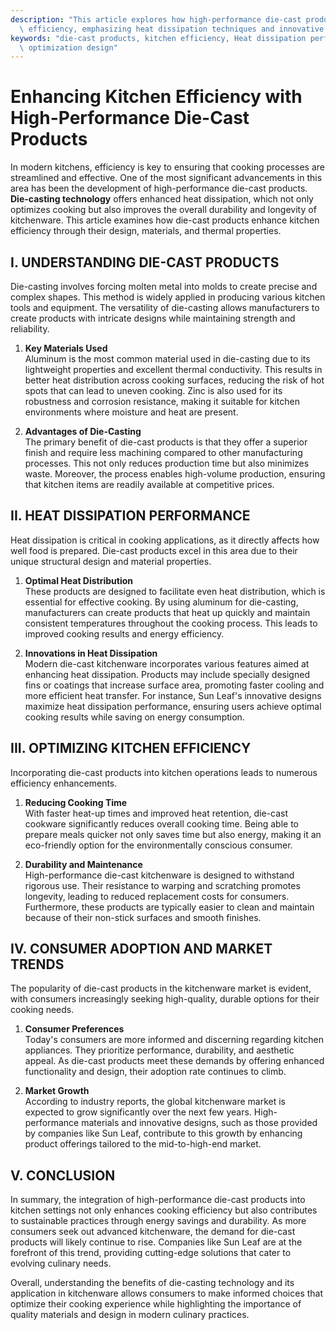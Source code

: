 ```yaml
---
description: "This article explores how high-performance die-cast products can improve kitchen\
  \ efficiency, emphasizing heat dissipation techniques and innovative designs."
keywords: "die-cast products, kitchen efficiency, Heat dissipation performance, Heat dissipation\
  \ optimization design"
---
```

# Enhancing Kitchen Efficiency with High-Performance Die-Cast Products

In modern kitchens, efficiency is key to ensuring that cooking processes are streamlined and effective. One of the most significant advancements in this area has been the development of high-performance die-cast products. **Die-casting technology** offers enhanced heat dissipation, which not only optimizes cooking but also improves the overall durability and longevity of kitchenware. This article examines how die-cast products enhance kitchen efficiency through their design, materials, and thermal properties.

## I. UNDERSTANDING DIE-CAST PRODUCTS

Die-casting involves forcing molten metal into molds to create precise and complex shapes. This method is widely applied in producing various kitchen tools and equipment. The versatility of die-casting allows manufacturers to create products with intricate designs while maintaining strength and reliability.

1. **Key Materials Used**  
Aluminum is the most common material used in die-casting due to its lightweight properties and excellent thermal conductivity. This results in better heat distribution across cooking surfaces, reducing the risk of hot spots that can lead to uneven cooking. Zinc is also used for its robustness and corrosion resistance, making it suitable for kitchen environments where moisture and heat are present.

2. **Advantages of Die-Casting**  
The primary benefit of die-cast products is that they offer a superior finish and require less machining compared to other manufacturing processes. This not only reduces production time but also minimizes waste. Moreover, the process enables high-volume production, ensuring that kitchen items are readily available at competitive prices.

## II. HEAT DISSIPATION PERFORMANCE

Heat dissipation is critical in cooking applications, as it directly affects how well food is prepared. Die-cast products excel in this area due to their unique structural design and material properties.

1. **Optimal Heat Distribution**  
These products are designed to facilitate even heat distribution, which is essential for effective cooking. By using aluminum for die-casting, manufacturers can create products that heat up quickly and maintain consistent temperatures throughout the cooking process. This leads to improved cooking results and energy efficiency.

2. **Innovations in Heat Dissipation**  
Modern die-cast kitchenware incorporates various features aimed at enhancing heat dissipation. Products may include specially designed fins or coatings that increase surface area, promoting faster cooling and more efficient heat transfer. For instance, Sun Leaf's innovative designs maximize heat dissipation performance, ensuring users achieve optimal cooking results while saving on energy consumption.

## III. OPTIMIZING KITCHEN EFFICIENCY

Incorporating die-cast products into kitchen operations leads to numerous efficiency enhancements.

1. **Reducing Cooking Time**  
With faster heat-up times and improved heat retention, die-cast cookware significantly reduces overall cooking time. Being able to prepare meals quicker not only saves time but also energy, making it an eco-friendly option for the environmentally conscious consumer.

2. **Durability and Maintenance**  
High-performance die-cast kitchenware is designed to withstand rigorous use. Their resistance to warping and scratching promotes longevity, leading to reduced replacement costs for consumers. Furthermore, these products are typically easier to clean and maintain because of their non-stick surfaces and smooth finishes.

## IV. CONSUMER ADOPTION AND MARKET TRENDS

The popularity of die-cast products in the kitchenware market is evident, with consumers increasingly seeking high-quality, durable options for their cooking needs.

1. **Consumer Preferences**  
Today's consumers are more informed and discerning regarding kitchen appliances. They prioritize performance, durability, and aesthetic appeal. As die-cast products meet these demands by offering enhanced functionality and design, their adoption rate continues to climb.

2. **Market Growth**  
According to industry reports, the global kitchenware market is expected to grow significantly over the next few years. High-performance materials and innovative designs, such as those provided by companies like Sun Leaf, contribute to this growth by enhancing product offerings tailored to the mid-to-high-end market.

## V. CONCLUSION

In summary, the integration of high-performance die-cast products into kitchen settings not only enhances cooking efficiency but also contributes to sustainable practices through energy savings and durability. As more consumers seek out advanced kitchenware, the demand for die-cast products will likely continue to rise. Companies like Sun Leaf are at the forefront of this trend, providing cutting-edge solutions that cater to evolving culinary needs.

Overall, understanding the benefits of die-casting technology and its application in kitchenware allows consumers to make informed choices that optimize their cooking experience while highlighting the importance of quality materials and design in modern culinary practices.
